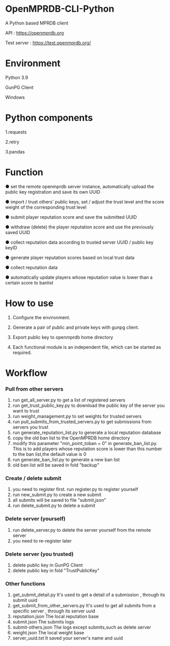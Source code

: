 # OpenMPRDB-CLI-Python

A Python based MPRDB client

API : https://openmprdb.org

Test server : https://test.openmprdb.org/


# Environment

Python 3.9

GunPG Client

Windows

# Python components

1.requests

2.retry

3.pandas


# Function

● set the remote openmprdb server instance, automatically upload the public key registration and save its own UUID

● import / trust others' public keys, set / adjust the trust level and the score weight of the corresponding trust level

● submit player reputation score and save the submitted UUID

● withdraw (delete) the player reputation score and use the previously saved UUID

● collect reputation data according to trusted server UUID / public key keyID

● generate player reputation scores based on local trust data

● collect reputation data

● automatically update players whose reputation value is lower than a certain score to banlist

# How to use

1. Configure the environment.

2. Generate a pair of public and private keys with gunpg client.

3. Export public key to openmprdb home directory

4. Each functional module is an independent file, which can be started as required.

# Workflow
### Pull from other servers
1. run get_all_server.py to get a list of registered servers 
2. run get_trust_public_key.py to download the public key of the server you want to trust
3. run weight_management.py to set weights for trusted servers
4. run pull_submits_from_trusted_servers.py to get submissions from servers you trust
5. run generate_reputation_list.py to generate a local reputation database
6. copy the old ban list to the OpenMPRDB home directory
7. modify this parameter "min_point_toban = 0" in generate_ban_list.py. This is to add players whose reputation score is lower than this number to the ban list,the default value is 0
8. run generate_ban_list.py to generate a new ban list
9. old ban list will be saved in fold "backup"

### Create / delete submit
1. you need to register first. run register.py to register yourself
2. run new_submit.py to create a new submit
3. all submits will be saved to file "submit,json"
4. run delete_submit.py to delete a submit

### Delete server (yourself)
1. run delete_server.py to delete the server yourself from the remote server
2. you need to re-register later

### Delete server (you trusted)
1. delete public key in GunPG Client
2. delete public key in fold "TrustPublicKey"

### Other functions
1. get_submit_detail.py It's used to get a detail of a submission , through its submit uuid
2. get_submit_from_other_servers.py It's used to get all submits from a specific server ,  through its server uuid
3. reputation.json The local reputation base
4. submit.json The submits logs
5. submit-others.json The logs except submits,such as delete server
6. weight.json The local weight base
7. server_uuid.txt It saved your server's name and uuid
